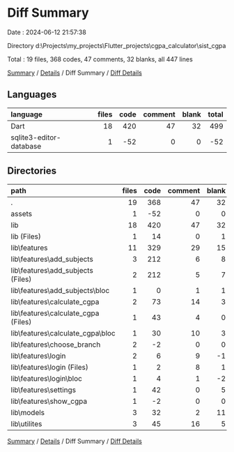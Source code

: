 # Diff Summary

Date : 2024-06-12 21:57:38

Directory d:\\Projects\\my_projects\\Flutter_projects\\cgpa_calculator\\sist_cgpa

Total : 19 files,  368 codes, 47 comments, 32 blanks, all 447 lines

[Summary](results.md) / [Details](details.md) / Diff Summary / [Diff Details](diff-details.md)

## Languages
| language | files | code | comment | blank | total |
| :--- | ---: | ---: | ---: | ---: | ---: |
| Dart | 18 | 420 | 47 | 32 | 499 |
| sqlite3-editor-database | 1 | -52 | 0 | 0 | -52 |

## Directories
| path | files | code | comment | blank | total |
| :--- | ---: | ---: | ---: | ---: | ---: |
| . | 19 | 368 | 47 | 32 | 447 |
| assets | 1 | -52 | 0 | 0 | -52 |
| lib | 18 | 420 | 47 | 32 | 499 |
| lib (Files) | 1 | 14 | 0 | 1 | 15 |
| lib\\features | 11 | 329 | 29 | 15 | 373 |
| lib\\features\\add_subjects | 3 | 212 | 6 | 8 | 226 |
| lib\\features\\add_subjects (Files) | 2 | 212 | 5 | 7 | 224 |
| lib\\features\\add_subjects\\bloc | 1 | 0 | 1 | 1 | 2 |
| lib\\features\\calculate_cgpa | 2 | 73 | 14 | 3 | 90 |
| lib\\features\\calculate_cgpa (Files) | 1 | 43 | 4 | 0 | 47 |
| lib\\features\\calculate_cgpa\\bloc | 1 | 30 | 10 | 3 | 43 |
| lib\\features\\choose_branch | 2 | -2 | 0 | 0 | -2 |
| lib\\features\\login | 2 | 6 | 9 | -1 | 14 |
| lib\\features\\login (Files) | 1 | 2 | 8 | 1 | 11 |
| lib\\features\\login\\bloc | 1 | 4 | 1 | -2 | 3 |
| lib\\features\\settings | 1 | 42 | 0 | 5 | 47 |
| lib\\features\\show_cgpa | 1 | -2 | 0 | 0 | -2 |
| lib\\models | 3 | 32 | 2 | 11 | 45 |
| lib\\utilites | 3 | 45 | 16 | 5 | 66 |

[Summary](results.md) / [Details](details.md) / Diff Summary / [Diff Details](diff-details.md)